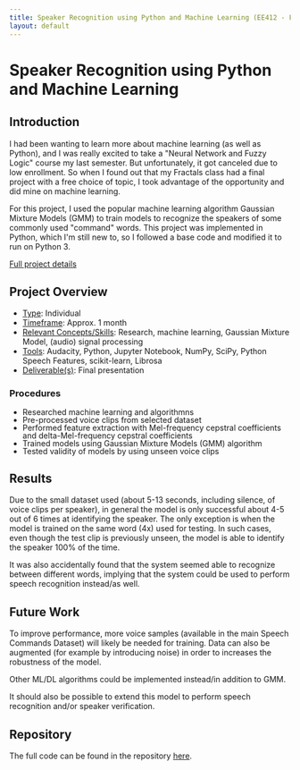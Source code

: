 ```yaml
---
title: Speaker Recognition using Python and Machine Learning (EE412 - Fractals in Engineering)
layout: default
---
```

# Speaker Recognition using Python and Machine Learning #

## Introduction ##
<p></p>

I had been wanting to learn more about machine learning (as well as Python), and I was really excited to take a "Neural Network and Fuzzy Logic" course my last semester. But unfortunately, it got canceled due to low enrollment. So when I found out that my Fractals class had a final project with a free choice of topic, I took advantage of the opportunity and did mine on machine learning.

For this project, I used the popular machine learning algorithm Gaussian Mixture Models (GMM) to train models to recognize the speakers of some commonly used "command" words. This project was implemented in Python, which I'm still new to, so I followed a base code and modified it to run on Python 3. 

[Full project details](/projects/speakerrec/detail.markdown)

## Project Overview ##

-  <u>Type</u>: Individual
-  <u>Timeframe</u>: Approx. 1 month
-  <u>Relevant Concepts/Skills</u>: Research, machine learning, Gaussian Mixture Model, (audio) signal processing
-  <u>Tools</u>: Audacity, Python, Jupyter Notebook, NumPy, SciPy, Python Speech Features, scikit-learn, Librosa
-  <u>Deliverable(s)</u>: Final presentation
<p></p>

### Procedures ###

<ul style="list-style-type:disc;line-height:100%">
  <li>Researched machine learning and algorithmns</li>
  <li>Pre-processed voice clips from selected dataset</li>
  <li>Performed feature extraction with Mel-frequency cepstral coefficients and delta-Mel-frequency cepstral coefficients</li>
  <li> Trained models using Gaussian Mixture Models (GMM) algorithm</li>
  <li>Tested validity of models by using unseen voice clips</li></ul>
<p></p>

## Results ##
<p></p>

Due to the small dataset used (about 5-13 seconds, including silence, of voice clips per speaker), in general the model is only successful about 4-5 out of 6 times at identifying the speaker. The only exception is when the model is trained on the same word (4x) used for testing. In such cases, even though the test clip is previously unseen, the model is able to identify the speaker 100% of the time.

It was also accidentally found that the system seemed able to recognize between different words, implying that the system could be used to perform speech recognition instead/as well.

## Future Work ##
<p></p>

To improve performance, more voice samples (available in the main Speech Commands Dataset) will likely be needed for training. Data can also be augmented (for example by introducing noise) in order to increases the robustness of the model.

Other ML/DL algorithms could be implemented instead/in addition to GMM.

It should also be possible to extend this model to perform speech recognition and/or speaker verification.

## Repository ##
<p></p>

The full code can be found in the repository [here](https://github.com/nolanschan/Speaker-Identification-using-GMMs).
